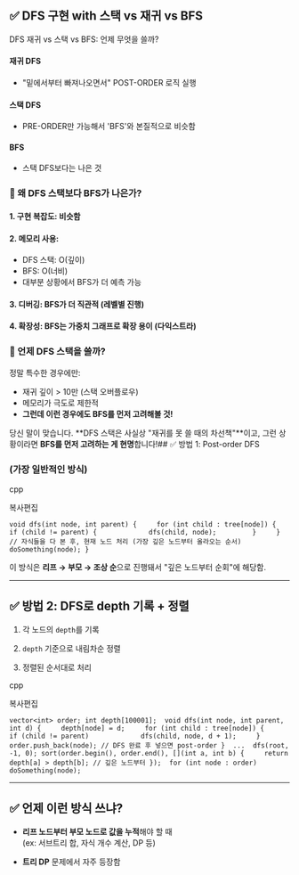 
## ✅ DFS 구현 with 스택 vs 재귀 vs BFS

DFS 재귀 vs 스택 vs BFS: 언제 무엇을 쓸까?

#### **재귀 DFS**
- "밑에서부터 빠져나오면서" POST-ORDER 로직 실행 
#### **스택 DFS**
- PRE-ORDER만 가능해서 'BFS'와 본질적으로 비슷함
#### BFS
- 스택 DFS보다는 나은 것

### 🔁 왜 DFS 스택보다 BFS가 나은가?

#### **1. 구현 복잡도**: 비슷함

#### **2. 메모리 사용**:

- DFS 스택: O(깊이)
- BFS: O(너비)
- 대부분 상황에서 BFS가 더 예측 가능

#### **3. 디버깅**: BFS가 더 직관적 (레벨별 진행)

#### **4. 확장성**: BFS는 가중치 그래프로 확장 용이 (다익스트라)


### 🔁 언제 DFS 스택을 쓸까?

정말 특수한 경우에만:

- 재귀 깊이 > 10만 (스택 오버플로우)
- 메모리가 극도로 제한적
- **그런데 이런 경우에도 BFS를 먼저 고려해볼 것!**

당신 말이 맞습니다. **DFS 스택은 사실상 "재귀를 못 쓸 때의 차선책"**이고, 그런 상황이라면 **BFS를 먼저 고려하는 게 현명**합니다!## ✅ 방법 1: Post-order DFS

### (가장 일반적인 방식)

cpp

복사편집

`void dfs(int node, int parent) {     for (int child : tree[node]) {         if (child != parent) {             dfs(child, node);         }     }     // 자식들을 다 본 후, 현재 노드 처리 (가장 깊은 노드부터 올라오는 순서)     doSomething(node); }`

이 방식은 **리프 → 부모 → 조상 순**으로 진행돼서 "깊은 노드부터 순회"에 해당함.

---

## ✅ 방법 2: DFS로 depth 기록 + 정렬

1. 각 노드의 `depth`를 기록
    
2. `depth` 기준으로 내림차순 정렬
    
3. 정렬된 순서대로 처리
    

cpp

복사편집

`vector<int> order; int depth[100001];  void dfs(int node, int parent, int d) {     depth[node] = d;     for (int child : tree[node]) {         if (child != parent)             dfs(child, node, d + 1);     }     order.push_back(node); // DFS 완료 후 넣으면 post-order }  ...  dfs(root, -1, 0); sort(order.begin(), order.end(), [](int a, int b) {     return depth[a] > depth[b]; // 깊은 노드부터 });  for (int node : order)     doSomething(node);`

---

## ✅ 언제 이런 방식 쓰냐?

- **리프 노드부터 부모 노드로 값을 누적**해야 할 때  
    (ex: 서브트리 합, 자식 개수 계산, DP 등)
    
- **트리 DP** 문제에서 자주 등장함